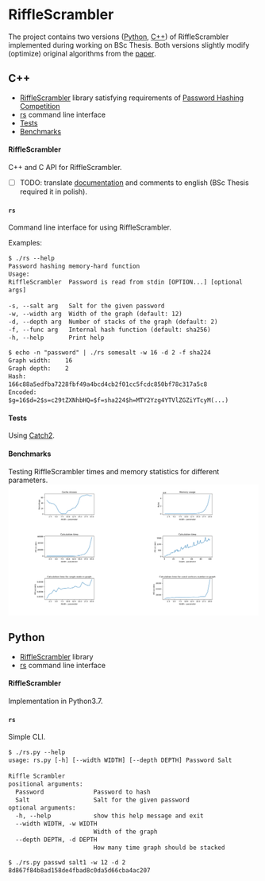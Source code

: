 
# RiffleScrambler

The project contains two versions ([Python](#python), [C++](#c)) of RiffleScrambler implemented during working on BSc Thesis.
Both versions slightly modify (optimize) original algorithms from the [paper](https://arxiv.org/pdf/1807.06443.pdf).


## C++

* [RiffleScrambler](#rifflescrambler-1) library satisfying requirements of [Password Hashing Competition](https://password-hashing.net/)
* [rs](#rs) command line interface
* [Tests](#tests)
* [Benchmarks](#benchmarks)

#### RiffleScrambler
C++ and C API for RiffleScrambler.
- [ ] TODO: translate [documentation](./mhf_riffle_scrambler_implementation_PL.pdf) and comments to english (BSc Thesis required it in polish).

#### `rs`
Command line interface for using RiffleScrambler.

Examples:
```
$ ./rs --help             
Password hashing memory-hard function
Usage:
RiffleScrambler  Password is read from stdin [OPTION...] [optional args]

-s, --salt arg   Salt for the given password
-w, --width arg  Width of the graph (default: 12)
-d, --depth arg  Number of stacks of the graph (default: 2)
-f, --func arg   Internal hash function (default: sha256)
-h, --help       Print help
```

```
$ echo -n "password" | ./rs somesalt -w 16 -d 2 -f sha224
Graph width:    16
Graph depth:    2
Hash:           166c88a5edfba7228fbf49a4bcd4cb2f01cc5fcdc850bf78c317a5c8
Encoded:        $g=16$d=2$s=c29tZXNhbHQ=$f=sha224$h=MTY2Yzg4YTVlZGZiYTcyM(...)
```

#### Tests
Using [Catch2](https://github.com/catchorg/Catch2).

#### Benchmarks
Testing RiffleScrambler times and memory statistics for different parameters.
![Results of bencharks](./cpp/benchmark/results/benchmarks.png)

## Python

* [RiffleScrambler](#rifflescrambler-2) library
* [rs](#rs-1) command line interface

#### RiffleScrambler
Implementation in Python3.7.

#### `rs`
Simple CLI.


```
$ ./rs.py --help                 
usage: rs.py [-h] [--width WIDTH] [--depth DEPTH] Password Salt

Riffle Scrambler
positional arguments:
  Password              Password to hash
  Salt                  Salt for the given password
optional arguments:
  -h, --help            show this help message and exit
  --width WIDTH, -w WIDTH
                        Width of the graph
  --depth DEPTH, -d DEPTH
                        How many time graph should be stacked
```

```
$ ./rs.py passwd salt1 -w 12 -d 2
8d867f84b8ad158de4fbad8c0da5d66cba4ac207
```

